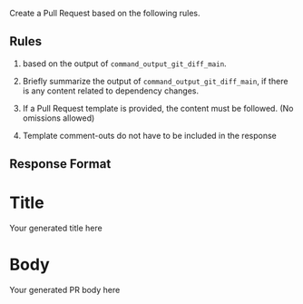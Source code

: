 Create a Pull Request based on the following rules.

## Rules

1. based on the output of `command_output_git_diff_main`.

2. Briefly summarize the output of `command_output_git_diff_main`, if there is any content related to dependency changes.

3. If a Pull Request template is provided, the content must be followed. (No omissions allowed)

4. Template comment-outs do not have to be included in the response

## Response Format

# Title

Your generated title here

# Body

Your generated PR body here
